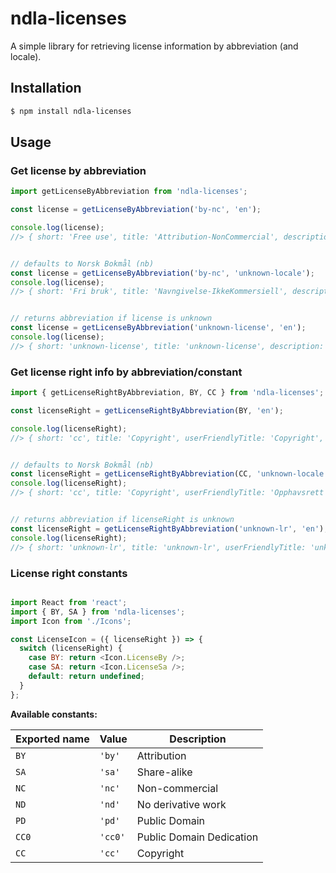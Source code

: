 # ndla-licenses

A simple library for retrieving license information by abbreviation (and locale).

## Installation

```sh
$ npm install ndla-licenses
```

## Usage

### Get license by abbreviation
```js
import getLicenseByAbbreviation from 'ndla-licenses';

const license = getLicenseByAbbreviation('by-nc', 'en');

console.log(license);
//> { short: 'Free use', title: 'Attribution-NonCommercial', description: 'This license...', rights: ['by', 'sa'] }


// defaults to Norsk Bokmål (nb)
const license = getLicenseByAbbreviation('by-nc', 'unknown-locale');
console.log(license);
//> { short: 'Fri bruk', title: 'Navngivelse-IkkeKommersiell', description: 'Denne lisensen...', rights: ['by', 'sa'] }


// returns abbreviation if license is unknown
const license = getLicenseByAbbreviation('unknown-license', 'en');
console.log(license);
//> { short: 'unknown-license', title: 'unknown-license', description: 'unknown-license', rights: [] }
```

### Get license right info by abbreviation/constant
```js
import { getLicenseRightByAbbreviation, BY, CC } from 'ndla-licenses';

const licenseRight = getLicenseRightByAbbreviation(BY, 'en');

console.log(licenseRight);
//> { short: 'cc', title: 'Copyright', userFriendlyTitle: 'Copyright', description: 'Only the creator can derive...' }


// defaults to Norsk Bokmål (nb)
const licenseRight = getLicenseRightByAbbreviation(CC, 'unknown-locale');
console.log(licenseRight);
//> { short: 'cc', title: 'Copyright', userFriendlyTitle: 'Opphavsrett', description: 'Bare opphavspersonen kan bearbeide...' }


// returns abbreviation if licenseRight is unknown
const licenseRight = getLicenseRightByAbbreviation('unknown-lr', 'en');
console.log(licenseRight);
//> { short: 'unknown-lr', title: 'unknown-lr', userFriendlyTitle: 'unknown-lr', description: 'unknown-lr'}
```

### License right constants

```js

import React from 'react';
import { BY, SA } from 'ndla-licenses';
import Icon from './Icons';

const LicenseIcon = ({ licenseRight }) => {
  switch (licenseRight) {
    case BY: return <Icon.LicenseBy />;
    case SA: return <Icon.LicenseSa />;
    default: return undefined;
  }
};
```

**Available constants:**

| Exported name | Value | Description |
| --- | --- | --- |
| `BY` | `'by'` | Attribution |
| `SA` | `'sa'` | Share-alike |
| `NC` | `'nc'` | Non-commercial |
| `ND` | `'nd'` | No derivative work |
| `PD` | `'pd'` | Public Domain |
| `CC0` | `'cc0'` | Public Domain Dedication |
| `CC` | `'cc'` | Copyright |
